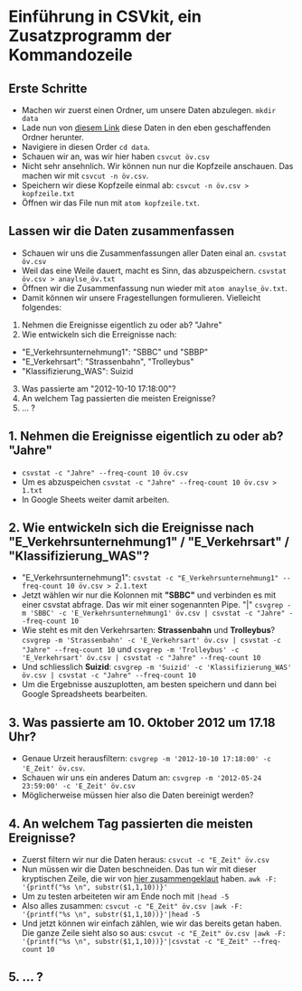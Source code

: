 # Einführung in CSVkit, ein Zusatzprogramm der Kommandozeile

## Erste Schritte
- Machen wir zuerst einen Ordner, um unsere Daten abzulegen. ```mkdir data```
- Lade nun von [diesem Link](https://www.dropbox.com/s/5yjqzng4dwevjii/%C3%B6v.csv?dl=0) diese Daten in den eben geschaffenden Ordner herunter.
- Navigiere in diesen Order ```cd data```.
- Schauen wir an, was wir hier haben ```csvcut öv.csv```
- Nicht sehr ansehnlich. Wir können nun nur die Kopfzeile anschauen. Das machen wir mit ```csvcut -n öv.csv```.
- Speichern wir diese Kopfzeile einmal ab: ```csvcut -n öv.csv > kopfzeile.txt```
- Öffnen wir das File nun mit ```atom kopfzeile.txt```.

## Lassen wir die Daten zusammenfassen
- Schauen wir uns die Zusammenfassungen aller Daten einal an. ```csvstat öv.csv```
- Weil das eine Weile dauert, macht es Sinn, das abzuspeichern. ```csvstat öv.csv > anaylse_öv.txt```
- Öffnen wir die Zusammenfassung nun wieder mit ```atom anaylse_öv.txt```.
- Damit können wir unsere Fragestellungen formulieren. Vielleicht folgendes:

1. Nehmen die Ereignisse eigentlich zu oder ab? "Jahre"
2. Wie entwickeln sich die Erreignisse nach:
  - "E_Verkehrsunternehmung1": "SBBC" und "SBBP"
  - "E_Verkehrsart": "Strassenbahn", "Trolleybus"
  - "Klassifizierung_WAS": Suizid
3. Was passierte am "2012-10-10 17:18:00"?
4. An welchem Tag passierten die meisten Ereignisse?
5. ... ?

## 1. Nehmen die Ereignisse eigentlich zu oder ab? "Jahre"

- ```csvstat -c "Jahre" --freq-count 10 öv.csv```
- Um es abzuspeichen ```csvstat -c "Jahre" --freq-count 10 öv.csv > 1.txt```
- In Google Sheets weiter damit arbeiten.

## 2. Wie entwickeln sich die Ereignisse nach "E_Verkehrsunternehmung1" / "E_Verkehrsart" / "Klassifizierung_WAS"?

- "E_Verkehrsunternehmung1": ```csvstat -c "E_Verkehrsunternehmung1" --freq-count 10 öv.csv > 2.1.text```
- Jetzt wählen wir nur die Kolonnen mit **"SBBC"** und verbinden es mit einer csvstat abfrage. Das wir mit einer sogenannten Pipe. "|" ```csvgrep -m 'SBBC' -c 'E_Verkehrsunternehmung1' öv.csv | csvstat -c "Jahre" --freq-count 10```
- Wie steht es mit den Verkehrsarten: **Strassenbahn** und **Trolleybus**? ```csvgrep -m 'Strassenbahn' -c 'E_Verkehrsart' öv.csv | csvstat -c "Jahre" --freq-count 10``` und ```csvgrep -m 'Trolleybus' -c 'E_Verkehrsart' öv.csv | csvstat -c "Jahre" --freq-count 10```
- Und schliesslich **Suizid**: ```csvgrep -m 'Suizid' -c 'Klassifizierung_WAS' öv.csv | csvstat -c "Jahre" --freq-count 10```
- Um die Ergebnisse auszuplotten, am besten speichern und dann bei Google Spreadsheets bearbeiten.

## 3. Was passierte am 10. Oktober 2012 um 17.18 Uhr?

- Genaue Urzeit herausfiltern: ```csvgrep -m '2012-10-10 17:18:00' -c 'E_Zeit' öv.csv```.
- Schauen wir uns ein anderes Datum an: ```csvgrep -m '2012-05-24 23:59:00' -c 'E_Zeit' öv.csv```
- Möglicherweise müssen hier also die Daten bereinigt werden?

## 4. An welchem Tag passierten die meisten Ereignisse?

- Zuerst filtern wir nur die Daten heraus: ```csvcut -c "E_Zeit" öv.csv```
- Nun müssen wir die Daten beschneiden. Das tun wir mit dieser kryptischen Zeile, die wir von [hier zusammengeklaut](https://www.ibm.com/developerworks/aix/library/au-unixtext/index.html) haben. ```awk -F: '{printf("%s \n", substr($1,1,10))}'```
- Um zu testen arbeiteten wir am Ende noch mit ```|head -5```
- Also alles zusammen: ```csvcut -c "E_Zeit" öv.csv |awk -F: '{printf("%s \n", substr($1,1,10))}'|head -5```
- Und jetzt können wir einfach zählen, wie wir das bereits getan haben. Die ganze Zeile sieht also so aus: ```csvcut -c "E_Zeit" öv.csv |awk -F: '{printf("%s \n", substr($1,1,10))}'|csvstat -c "E_Zeit" --freq-count 10```

## 5. ... ?
